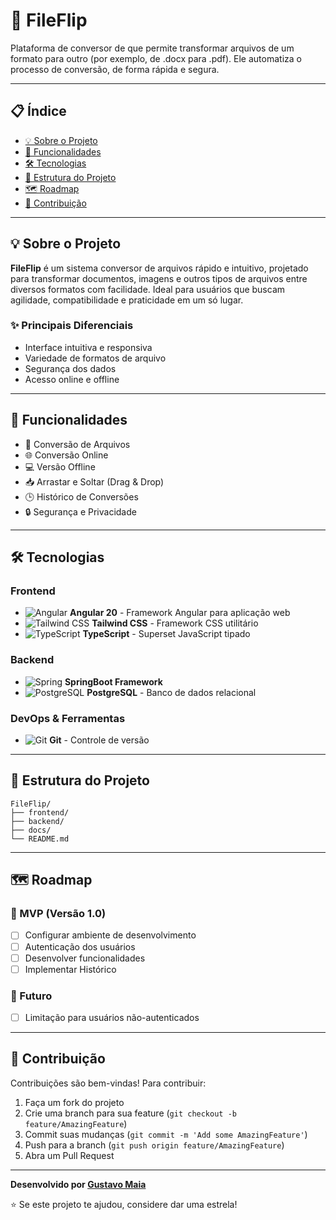 # 💾 FileFlip

Plataforma de conversor de que permite transformar arquivos de um formato para outro (por exemplo, de .docx para .pdf). Ele automatiza o processo de conversão, de forma rápida e segura.

---

## 📋 Índice

- [💡 Sobre o Projeto](#-sobre-o-projeto)
- [🎯 Funcionalidades](#-funcionalidades)
- [🛠️ Tecnologias](#️-tecnologias)
- [📁 Estrutura do Projeto](#-estrutura-do-projeto)
- [🗺️ Roadmap](#️-roadmap)
- [🤝 Contribuição](#-contribuição)

---

## 💡 Sobre o Projeto

**FileFlip** é um sistema conversor de arquivos rápido e intuitivo, projetado para transformar documentos, imagens e outros tipos de arquivos entre diversos formatos com facilidade. Ideal para usuários que buscam agilidade, compatibilidade e praticidade em um só lugar.

### ✨ Principais Diferenciais

- Interface intuitiva e responsiva
- Variedade de formatos de arquivo
- Segurança dos dados
- Acesso online e offline

---

## 🎯 Funcionalidades

- 📂 Conversão de Arquivos
- 🌐 Conversão Online
- 💻 Versão Offline
- 📥 Arrastar e Soltar (Drag & Drop)
- 🕒 Histórico de Conversões
- 🔒 Segurança e Privacidade

---

## 🛠️ Tecnologias

### Frontend

- ![Angular](https://img.shields.io/badge/Angular-DD0031?style=flat&logo=angular&logoColor=white) **Angular 20** - Framework Angular para aplicação web
- ![Tailwind CSS](https://img.shields.io/badge/Tailwind%20CSS-06B6D4?style=flat&logo=tailwindcss&logoColor=white) **Tailwind CSS** - Framework CSS utilitário
- ![TypeScript](https://img.shields.io/badge/TypeScript-3178C6?style=flat&logo=typescript&logoColor=white) **TypeScript** - Superset JavaScript tipado

### Backend

- ![Spring](https://img.shields.io/badge/Spring-6DB33F?style=flat&logo=spring&logoColor=white) **SpringBoot Framework**
- ![PostgreSQL](https://img.shields.io/badge/PostgreSQL-336791?style=flat&logo=postgresql&logoColor=white) **PostgreSQL** - Banco de dados relacional
<!-- - ![Redis](https://img.shields.io/badge/Redis-DC382D?style=flat&logo=redis&logoColor=white) **Redis** - Cache e sessões -->

### DevOps & Ferramentas

<!-- - ![Docker](https://img.shields.io/badge/Docker-2496ED?style=flat&logo=docker&logoColor=white) **Docker** - Containerização -->
- ![Git](https://img.shields.io/badge/Git-F05032?style=flat&logo=git&logoColor=white) **Git** - Controle de versão

---

## 📁 Estrutura do Projeto

```text
FileFlip/
├── frontend/
├── backend/
├── docs/
└── README.md
```

---

## 🗺️ Roadmap

### 🎯 MVP (Versão 1.0)

- [ ] Configurar ambiente de desenvolvimento
- [ ] Autenticação dos usuários
- [ ] Desenvolver funcionalidades
- [ ] Implementar Histórico

### 🔮 Futuro

- [ ] Limitação para usuários não-autenticados

---

## 🤝 Contribuição

Contribuições são bem-vindas! Para contribuir:

1. Faça um fork do projeto
2. Crie uma branch para sua feature (`git checkout -b feature/AmazingFeature`)
3. Commit suas mudanças (`git commit -m 'Add some AmazingFeature'`)
4. Push para a branch (`git push origin feature/AmazingFeature`)
5. Abra um Pull Request

---

**Desenvolvido por [Gustavo Maia](https://github.com/gusttavokr)**

⭐ Se este projeto te ajudou, considere dar uma estrela!
